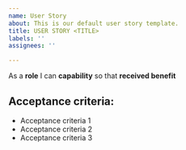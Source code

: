 ```yaml
---
name: User Story
about: This is our default user story template.
title: USER STORY <TITLE>
labels: ''
assignees: ''

---
```


As a **role** I can **capability** so that **received benefit**

## **Acceptance criteria:**

* Acceptance criteria 1
* Acceptance criteria 2
* Acceptance criteria 3

